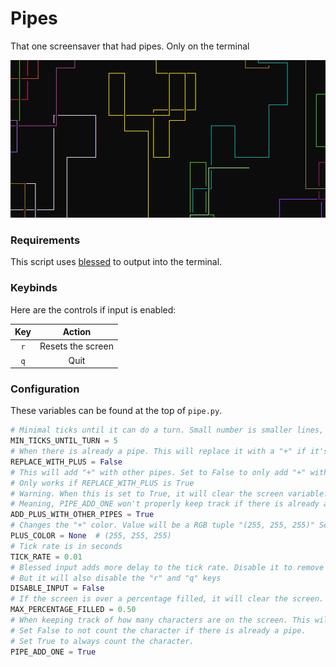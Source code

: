 # Pipes
 That one screensaver that had pipes. Only on the terminal

![Video of pipes](/img/pipes.gif)

### Requirements
This script uses [blessed](https://github.com/jquast/blessed) to output into the terminal.

### Keybinds
Here are the controls if input is enabled:

| Key | Action |
|:---:|:---:|
| `r` | Resets the screen |
| `q` | Quit |

### Configuration

These variables can be found at the top of `pipe.py`.

```python
# Minimal ticks until it can do a turn. Small number is smaller lines, larger is bigger lines.
MIN_TICKS_UNTIL_TURN = 5
# When there is already a pipe. This will replace it with a "+" if it's going across or is a turn.
REPLACE_WITH_PLUS = False
# This will add "+" with other pipes. Set to False to only add "+" with itself rather than other pipes.
# Only works if REPLACE_WITH_PLUS is True
# Warning. When this is set to True, it will clear the screen variable.
# Meaning, PIPE_ADD_ONE won't properly keep track if there is already a pipe there or not.
ADD_PLUS_WITH_OTHER_PIPES = True
# Changes the "+" color. Value will be a RGB tuple "(255, 255, 255)" Set to None to use the Pipe's color.
PLUS_COLOR = None  # (255, 255, 255)
# Tick rate is in seconds
TICK_RATE = 0.01
# Blessed input adds more delay to the tick rate. Disable it to remove the delay.
# But it will also disable the "r" and "q" keys
DISABLE_INPUT = False
# If the screen is over a percentage filled, it will clear the screen. Set to 0 to disable this.
MAX_PERCENTAGE_FILLED = 0.50
# When keeping track of how many characters are on the screen. This will change it to always add by one.
# Set False to not count the character if there is already a pipe.
# Set True to always count the character.
PIPE_ADD_ONE = True
```
